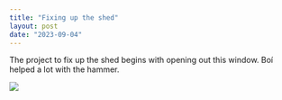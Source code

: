 ```yaml
---
title: "Fixing up the shed"
layout: post
date: "2023-09-04"
---
```


The project to fix up the shed begins with opening out this window. Boí helped a lot with the hammer.

![](/assets/images/2023/20230904_145046-1024x461.jpg)
